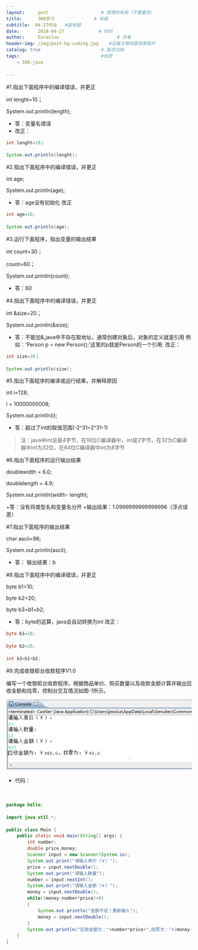 ```yaml
---
layout:     post                    # 使用的布局（不需要改）
title:      308学习               # 标题 
subtitle:  04-27作业   #副标题
date:       2018-04-27             # 时间
author:     Euraxluo                      # 作者
header-img: /img/post-bg-coding.jpg    #这篇文章标题背景图片
catalog: true                       # 是否归档
tags:                               #标签
    - 308-java

---
```



#1.指出下面程序中的编译错误，并更正

int lenght=10；

System.out.println(length);

- 答：变量名错误
- 改正：

```java
int lenght=10；

System.out.println(lenght);

```

#2.指出下面程序中的编译错误，并更正

int age;

System.out.println(age);

- 答：age没有初始化
  改正

```java
int age=10;

System.out.println(age);

```

#3.运行下面程序，指出变量的输出结果

int count=30；

count=60；

System.out.println(count);

- 答：60

#4.指出下面程序中的编译错误，并更正

int &size=20；

System.out.println(&size);

- 答：不能加&,java中不存在取地址，通常创建对象后，对象的定义就是引用
  例如：'Person p = new Person();'这里的p就是Person的一个引用.
  ​	改正：

```java
int size=20；

System.out.println(size);
```

#5.指出下面程序的编译或运行结果，并解释原因

int i=128;

i = 10000000008;

System.out.println(i);

- 答：超过了int的取值范围(-2^31~2^31-1)

> 注：java中int总是4字节，在16位C编译器中，int是2字节，在32为C编译器中int为32位，在64位C编译器中int为8字节



#6.指出下面程序的运行输出结果

 doublewidth = 6.0;

 doublelength = 4.9;

 System.out.println(width- length);

 +答：没有将类型名和变量名分开
 +输出结果：1.0999999999999996（浮点误差）



#7.指出下面程序的输出结果

char ascii=98;

System.out.println(ascii);

- 答：
  输出结果：b



#8.指出下面程序中的编译错误，并更正

byte b1=10;

byte b2=20;

byte b3=b1+b2;

- 答：byte的运算，java会自动转换为int
  改正：

```java
byte b1=10;

byte b2=20;

int b3=b1+b2;


```



#9.完成收银柜台收款程序V1.0

编写一个收银柜台收款程序。根据商品单价、购买数量以及收款金额计算并输出应收金额和找零，控制台交互情况如图-1所示。

![](../image/2018.4.27.png)

- 代码：

```java


package hello;

import java.util.*;

public class Main {
	public static void main(String[] args) {
		int number;
		double price,money;
		Scanner input = new Scanner(System.in);
		System.out.print("请输入单价（￥）");
		price = input.nextDouble();
		System.out.print("请输入数量");
		number = input.nextInt();
		System.out.print("请输入金额（￥）");
		money = input.nextDouble();
		while((money-number*price)<0)
		{
			System.out.println("金额不足！重新输入");
			money = input.nextDouble();
		}
		System.out.println("应收金额为："+number*price+",找零为："+(money-number*price));
	}
}


```

